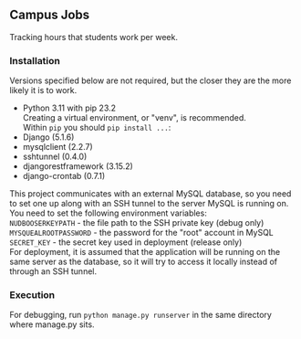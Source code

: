 ## Campus Jobs
Tracking hours that students work per week.
### Installation
Versions specified below are not required, but the closer they are the more likely it is to work. 
- Python 3.11 with pip 23.2 \
Creating a virtual environment, or "venv", is recommended. \
Within `pip` you should `pip install ...`:
- Django (5.1.6)
- mysqlclient (2.2.7)
- sshtunnel (0.4.0)
- djangorestframework (3.15.2)
- django-crontab (0.7.1)

This project communicates with an external MySQL database, so you need to set one up along with an SSH tunnel to the server MySQL is running on. \
You need to set the following environment variables: \
`NUDBOOSERKEYPATH` - the file path to the SSH private key (debug only)\
`MYSQUEALROOTPASSWORD` - the password for the "root" account in MySQL \
`SECRET_KEY` - the secret key used in deployment (release only) \
For deployment, it is assumed that the application will be running on the same server as the database, so it will try to access it locally instead of through an SSH tunnel. 
### Execution
For debugging, run `python manage.py runserver` in the same directory where manage.py sits.
